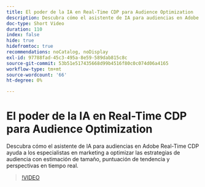 ```yaml
---
title: El poder de la IA en Real-Time CDP para Audience Optimization
description: Descubra cómo el asistente de IA para audiencias en Adobe Real-Time CDP ayuda a los especialistas en marketing a optimizar las estrategias de audiencia con estimación de tamaño, puntuación de tendencia y perspectivas en tiempo real.
doc-type: Short Video
duration: 110
index: false
hide: true
hidefromtoc: true
recommendations: noCatalog, noDisplay
exl-id: 97788fad-45c3-495a-8e59-589dab815c8c
source-git-commit: 53b51e517435668d99b4516f80c0c074d06a4165
workflow-type: tm+mt
source-wordcount: '66'
ht-degree: 0%

---
```


# El poder de la IA en Real-Time CDP para Audience Optimization

Descubra cómo el asistente de IA para audiencias en Adobe Real-Time CDP ayuda a los especialistas en marketing a optimizar las estrategias de audiencia con estimación de tamaño, puntuación de tendencia y perspectivas en tiempo real.

<!-- 62_S508_3442517_109_the-power-of-ai-in-realtime-cdp-for-audience-optimization -->
>[!VIDEO](https://video.tv.adobe.com/v/3458207/?learn=on&enablevpops=true)
